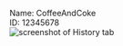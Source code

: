Name: CoffeeAndCoke  
ID: 12345678  
![screenshot of History tab](https://github.com/gracekccc/comp3111-lab1-2021f/blsob/master/image.PNG)